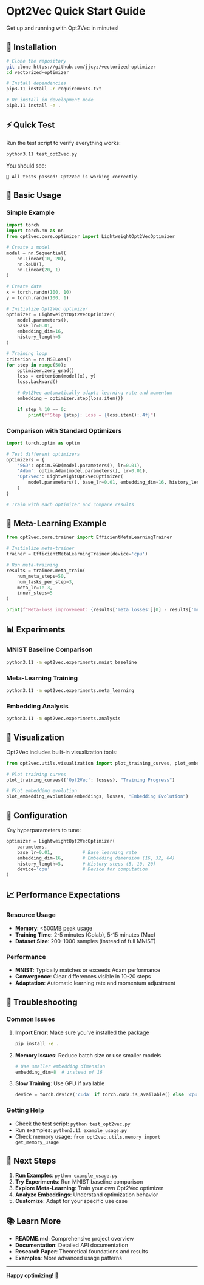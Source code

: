 # Opt2Vec Quick Start Guide

Get up and running with Opt2Vec in minutes!

## 🚀 Installation

```bash
# Clone the repository
git clone https://github.com/jjcyz/vectorized-optimizer
cd vectorized-optimizer

# Install dependencies
pip3.11 install -r requirements.txt

# Or install in development mode
pip3.11 install -e .
```

## ⚡ Quick Test

Run the test script to verify everything works:

```bash
python3.11 test_opt2vec.py
```

You should see:
```
🎉 All tests passed! Opt2Vec is working correctly.
```

## 🎯 Basic Usage

### Simple Example

```python
import torch
import torch.nn as nn
from opt2vec.core.optimizer import LightweightOpt2VecOptimizer

# Create a model
model = nn.Sequential(
    nn.Linear(10, 20),
    nn.ReLU(),
    nn.Linear(20, 1)
)

# Create data
x = torch.randn(100, 10)
y = torch.randn(100, 1)

# Initialize Opt2Vec optimizer
optimizer = LightweightOpt2VecOptimizer(
    model.parameters(),
    base_lr=0.01,
    embedding_dim=16,
    history_length=5
)

# Training loop
criterion = nn.MSELoss()
for step in range(50):
    optimizer.zero_grad()
    loss = criterion(model(x), y)
    loss.backward()

    # Opt2Vec automatically adapts learning rate and momentum
    embedding = optimizer.step(loss.item())

    if step % 10 == 0:
        print(f"Step {step}: Loss = {loss.item():.4f}")
```

### Comparison with Standard Optimizers

```python
import torch.optim as optim

# Test different optimizers
optimizers = {
    'SGD': optim.SGD(model.parameters(), lr=0.01),
    'Adam': optim.Adam(model.parameters(), lr=0.01),
    'Opt2Vec': LightweightOpt2VecOptimizer(
        model.parameters(), base_lr=0.01, embedding_dim=16, history_length=5
    )
}

# Train with each optimizer and compare results
```

## 🧠 Meta-Learning Example

```python
from opt2vec.core.trainer import EfficientMetaLearningTrainer

# Initialize meta-trainer
trainer = EfficientMetaLearningTrainer(device='cpu')

# Run meta-training
results = trainer.meta_train(
    num_meta_steps=50,
    num_tasks_per_step=3,
    meta_lr=1e-3,
    inner_steps=5
)

print(f"Meta-loss improvement: {results['meta_losses'][0] - results['meta_losses'][-1]:.4f}")
```

## 📊 Experiments

### MNIST Baseline Comparison

```bash
python3.11 -m opt2vec.experiments.mnist_baseline
```

### Meta-Learning Training

```bash
python3.11 -m opt2vec.experiments.meta_learning
```

### Embedding Analysis

```bash
python3.11 -m opt2vec.experiments.analysis
```

## 🎨 Visualization

Opt2Vec includes built-in visualization tools:

```python
from opt2vec.utils.visualization import plot_training_curves, plot_embedding_evolution

# Plot training curves
plot_training_curves({'Opt2Vec': losses}, "Training Progress")

# Plot embedding evolution
plot_embedding_evolution(embeddings, losses, "Embedding Evolution")
```

## 🔧 Configuration

Key hyperparameters to tune:

```python
optimizer = LightweightOpt2VecOptimizer(
    parameters,
    base_lr=0.01,           # Base learning rate
    embedding_dim=16,       # Embedding dimension (16, 32, 64)
    history_length=5,       # History steps (5, 10, 20)
    device='cpu'            # Device for computation
)
```

## 📈 Performance Expectations

### Resource Usage
- **Memory**: <500MB peak usage
- **Training Time**: 2-5 minutes (Colab), 5-15 minutes (Mac)
- **Dataset Size**: 200-1000 samples (instead of full MNIST)

### Performance
- **MNIST**: Typically matches or exceeds Adam performance
- **Convergence**: Clear differences visible in 10-20 steps
- **Adaptation**: Automatic learning rate and momentum adjustment

## 🐛 Troubleshooting

### Common Issues

1. **Import Error**: Make sure you've installed the package
   ```bash
   pip install -e .
   ```

2. **Memory Issues**: Reduce batch size or use smaller models
   ```python
   # Use smaller embedding dimension
   embedding_dim=8  # instead of 16
   ```

3. **Slow Training**: Use GPU if available
   ```python
   device = torch.device('cuda' if torch.cuda.is_available() else 'cpu')
   ```

### Getting Help

- Check the test script: `python test_opt2vec.py`
- Run examples: `python3.11 example_usage.py`
- Check memory usage: `from opt2vec.utils.memory import get_memory_usage`

## 🎯 Next Steps

1. **Run Examples**: `python example_usage.py`
2. **Try Experiments**: Run MNIST baseline comparison
3. **Explore Meta-Learning**: Train your own Opt2Vec optimizer
4. **Analyze Embeddings**: Understand optimization behavior
5. **Customize**: Adapt for your specific use case

## 📚 Learn More

- **README.md**: Comprehensive project overview
- **Documentation**: Detailed API documentation
- **Research Paper**: Theoretical foundations and results
- **Examples**: More advanced usage patterns

---

**Happy optimizing! 🚀**
